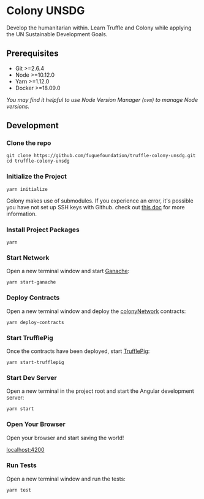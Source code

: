 # Colony UNSDG

Develop the humanitarian within. Learn Truffle and Colony while applying the UN Sustainable Development Goals.

## Prerequisites

* Git >=2.6.4
* Node >=10.12.0
* Yarn >=1.12.0
* Docker >=18.09.0

_You may find it helpful to use Node Version Manager (`nvm`) to manage Node versions._

## Development

### Clone the repo

```
git clone https://github.com/fuguefoundation/truffle-colony-unsdg.git
cd truffle-colony-unsdg
```

### Initialize the Project

```
yarn initialize
```

Colony makes use of submodules. If you experience an error, it's possible you have not set up SSH keys with Github. check out [this doc](https://help.github.com/articles/generating-a-new-ssh-key-and-adding-it-to-the-ssh-agent/) for more information.

### Install Project Packages

```
yarn
```

### Start Network

Open a new terminal window and start [Ganache](https://github.com/trufflesuite/ganache-cli):

```
yarn start-ganache
```

### Deploy Contracts

Open a new terminal window and deploy the [colonyNetwork](https://github.com/JoinColony/colonyNetwork) contracts:

```
yarn deploy-contracts
```

### Start TrufflePig

Once the contracts have been deployed, start [TrufflePig](https://github.com/JoinColony/trufflepig):

```
yarn start-trufflepig
```

### Start Dev Server

Open a new terminal in the project root and start the Angular development server:

```
yarn start
```

### Open Your Browser

Open your browser and start saving the world!

[localhost:4200](http://localhost:4200)

### Run Tests

Open a new terminal window and run the tests:

```
yarn test
```

